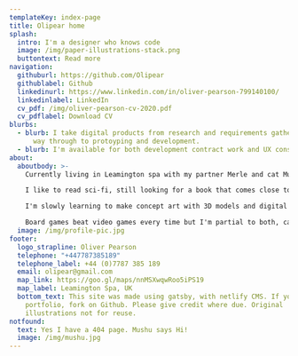```yaml
---
templateKey: index-page
title: Olipear home
splash:
  intro: I'm a designer who knows code
  image: /img/paper-illustrations-stack.png
  buttontext: Read more
navigation:
  githuburl: https://github.com/Olipear
  githublabel: Github
  linkedinurl: https://www.linkedin.com/in/oliver-pearson-799140100/
  linkedinlabel: LinkedIn
  cv_pdf: /img/oliver-pearson-cv-2020.pdf
  cv_pdflabel: Download CV
blurbs:
  - blurb: I take digital products from research and requirements gathering, all the
      way through to protoyping and development.
  - blurb: I'm available for both development contract work and UX consultancy.
about:
  aboutbody: >-
    Currently living in Leamington spa with my partner Merle and cat Mushu. 

    I like to read sci-fi, still looking for a book that comes close to Hyperion. 

    I'm slowly learning to make concept art with 3D models and digital painting, I'm a fan of artists like Simon Stalenhag. 

    Board games beat video games every time but I'm partial to both, carcassonne is my favourite at the moment. 
  image: /img/profile-pic.jpg
footer:
  logo_strapline: Oliver Pearson
  telephone: "+447787385189"
  telephone_label: +44 (0)7787 385 189
  email: olipear@gmail.com
  map_link: https://goo.gl/maps/nnMSXwqwRoo5iPS19
  map_label: Leamington Spa, UK
  bottom_text: This site was made using gatsby, with netlify CMS. If you like this
    portfolio, fork on Github. Please give credit where due. Original
    illustrations not for reuse.
notfound:
  text: Yes I have a 404 page. Mushu says Hi!
  image: /img/mushu.jpg
---
```

